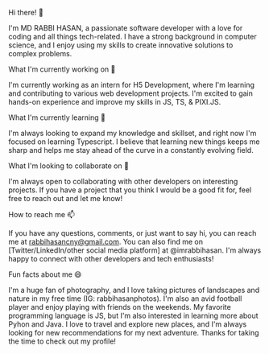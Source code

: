 Hi there! 👋

I'm MD RABBI HASAN, a passionate software developer with a love for coding and all things tech-related. I have a strong background in computer science, and I enjoy using my skills to create innovative solutions to complex problems.

What I'm currently working on 🔭

I'm currently working as an intern for H5 Development, where I'm learning and contributing to various web development projects. I'm excited to gain hands-on experience and improve my skills in JS, TS, & PIXI.JS.

What I'm currently learning 🌱

I'm always looking to expand my knowledge and skillset, and right now I'm focused on learning Typescript. I believe that learning new things keeps me sharp and helps me stay ahead of the curve in a constantly evolving field.

What I'm looking to collaborate on 🤝

I'm always open to collaborating with other developers on interesting projects. If you have a project that you think I would be a good fit for, feel free to reach out and let me know!

How to reach me 📫

If you have any questions, comments, or just want to say hi, you can reach me at rabbihasancny@gmail.com. You can also find me on [Twitter/LinkedIn/other social media platform] at @imrabbihasan. I'm always happy to connect with other developers and tech enthusiasts!

Fun facts about me 😄

I'm a huge fan of photography, and I love taking pictures of landscapes and nature in my free time (IG: rabbihasanphotos).
I'm also an avid football player and enjoy playing with friends on the weekends.
My favorite programming language is JS, but I'm also interested in learning more about Pyhon and Java.
I love to travel and explore new places, and I'm always looking for new recommendations for my next adventure.
Thanks for taking the time to check out my profile!
